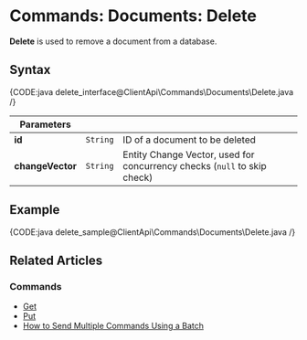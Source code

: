 # Commands: Documents: Delete

**Delete** is used to remove a document from a database.

## Syntax

{CODE:java delete_interface@ClientApi\Commands\Documents\Delete.java /}

| Parameters | | |
| ------------- | ------------- | ----- |
| **id** | `String` | ID of a document to be deleted |
| **changeVector** | `String` | Entity Change Vector, used for concurrency checks (`null` to skip check) |

## Example

{CODE:java delete_sample@ClientApi\Commands\Documents\Delete.java /}

## Related Articles

### Commands 

- [Get](../../../client-api/commands/documents/get)  
- [Put](../../../client-api/commands/documents/put)  
- [How to Send Multiple Commands Using a Batch](../../../client-api/commands/batches/how-to-send-multiple-commands-using-a-batch)
